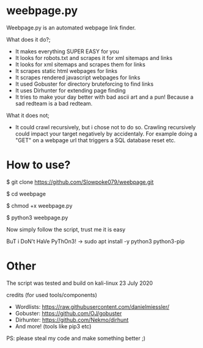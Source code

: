 # weebpage.py
Weebpage.py is an automated webpage link finder.


What does it do?;
- It makes everything SUPER EASY for you
- It looks for robots.txt and scrapes it for xml sitemaps and links
- It looks for xml sitemaps and scrapes them for links
- It scrapes static html webpages for links
- It scrapes rendered javascript webpages for links
- It used Gobuster for directory bruteforcing to find links
- It uses Dirhunter for extending page finding
- It tries to make your day better with bad ascii art and a pun! Because a sad redteam is a bad redteam.


What it does not;
- It could crawl recursively, but i chose not to do so. Crawling recursively could impact your target negatively by accidentaly. For example doing a "GET" on a webpage url that triggers a SQL database reset etc.



# How to use?

$ git clone https://github.com/Slowpoke079/weebpage.git

$ cd weebpage

$ chmod +x weebpage.py

$ python3 weebpage.py


Now simply follow the script, trust me it is easy

BuT i DoN't HaVe PyThOn3! -> sudo apt install -y python3 python3-pip



# Other
The script was tested and build on kali-linux 23 July 2020


credits (for used tools/components)
- Wordlists:  https://raw.githubusercontent.com/danielmiessler/
- Gobuster:  https://github.com/OJ/gobuster
- Dirhunter:  https://github.com/Nekmo/dirhunt
- And more! (tools like pip3 etc)


PS: please steal my code and make something better ;)
